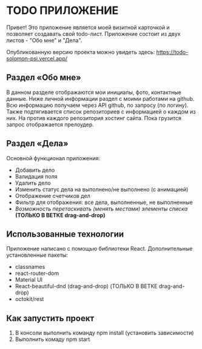 # **TODO ПРИЛОЖЕНИЕ**
Привет! Это приложение является моей визитной карточкой и позволяет создавать свой todo-лист. Приложение состоит из двух листов - "Обо мне" и "Дела".

Опубликованную версию проекта можно увидеть здесь: https://todo-solomon-psi.vercel.app/

## Раздел «‎Обо мне»
В данном разделе отображаются мои инициалы, фото, контактные данные. Ниже личной информации раздел с моими работами на github. Всю информацию получаем через API github, по запросу (по логину). Также подтягивается список репозиториев с информацией о каждом из них. На против каждого репозитория хостинг сайта. Пока грузится запрос отображается прелоудер.

## Раздел «Дела»
Основной функционал приложения:

* Добавить дело
* Валидация поля
* Удалить дело
* Изменить статус дела на выполнено/не выполнено (с анимацией)
* Отображение счетчиков дел
* Фильтр для отображения: все дела, выполненные, не выполненные
* _Возможность перетаскивать (менять местами) элементы списка_ **(ТОЛЬКО В ВЕТКЕ drag-and-drop)**

## Использованные технологии
Приложение написано с помощью библиотеки React. Дополнительные установленные пакеты:

* classnames
* react-router-dom
* Material UI
* React-beautiful-dnd (drag-and-drop) (ТОЛЬКО В ВЕТКЕ drag-and-drop)
* octokit/rest

## Как запустить проект
1. В консоли выполнить команду npm install (установить зависимости)
2. Выполнить комаду npm start